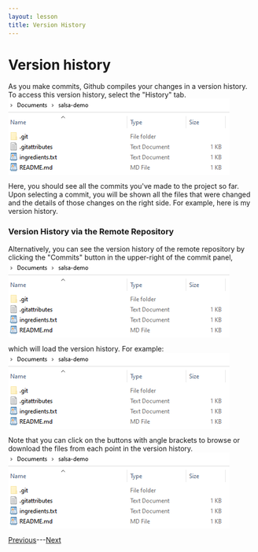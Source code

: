 ```yaml
---
layout: lesson
title: Version History
---
```


# Version history

As you make commits, Github compiles your changes in a version history. To access this version history, select the "History" tab.
<img src="..\assets\images\repo-contents-2.png" alt="The contents of the demo repository now include a file named ingredients.txt." style="max-width:450px;display:block">

Here, you should see all the commits you've made to the project so far.  Upon selecting a commit, you will be shown all the files that were changed and the details of those changes on the right side. For example, here is my version history.


### Version History via the Remote Repository

Alternatively, you can see the version history of the remote repository by clicking the "Commits" button in the upper-right of the commit panel,
<img src="..\assets\images\repo-contents-2.png" alt="The contents of the demo repository now include a file named ingredients.txt." style="max-width:450px;display:block">

which will load the version history. For example:
<img src="..\assets\images\repo-contents-2.png" alt="The contents of the demo repository now include a file named ingredients.txt." style="max-width:450px;display:block">

Note that you can click on the buttons with angle brackets to browse or download the files from each point in the version history.
<img src="..\assets\images\repo-contents-2.png" alt="The contents of the demo repository now include a file named ingredients.txt." style="max-width:450px;display:block">

[Previous](edit)---[Next]()

